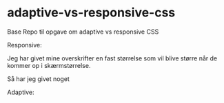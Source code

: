 # adaptive-vs-responsive-css
Base Repo til opgave om adaptive vs responsive CSS

Responsive:

Jeg har givet mine overskrifter en fast størrelse som vil blive større når de kommer op i skærmstørrelse.

Så har jeg givet noget

Adaptive:

